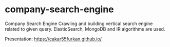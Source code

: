 # company-search-engine
Company Search Engine
Crawling and building vertical search engine related to given query.
ElasticSearch, MongoDB and IR algorithms are used.

Presentation: https://cakar55furkan.github.io/

